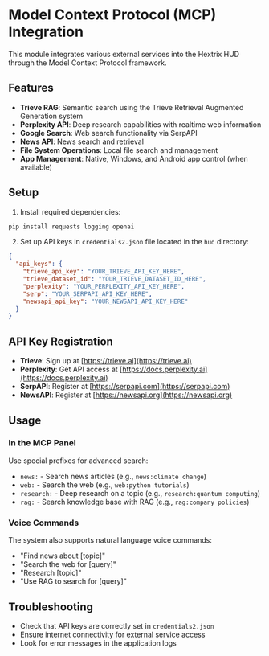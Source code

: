 # Model Context Protocol (MCP) Integration

This module integrates various external services into the Hextrix HUD through the Model Context Protocol framework.

## Features

- **Trieve RAG**: Semantic search using the Trieve Retrieval Augmented Generation system
- **Perplexity API**: Deep research capabilities with realtime web information
- **Google Search**: Web search functionality via SerpAPI
- **News API**: News search and retrieval
- **File System Operations**: Local file search and management
- **App Management**: Native, Windows, and Android app control (when available)

## Setup

1. Install required dependencies:

```bash
pip install requests logging openai
```

2. Set up API keys in `credentials2.json` file located in the `hud` directory:

```json
{
  "api_keys": {
    "trieve_api_key": "YOUR_TRIEVE_API_KEY_HERE",
    "trieve_dataset_id": "YOUR_TRIEVE_DATASET_ID_HERE",
    "perplexity": "YOUR_PERPLEXITY_API_KEY_HERE",
    "serp": "YOUR_SERPAPI_API_KEY_HERE",
    "newsapi_api_key": "YOUR_NEWSAPI_API_KEY_HERE"
  }
}
```

## API Key Registration

- **Trieve**: Sign up at [https://trieve.ai](https://trieve.ai)
- **Perplexity**: Get API access at [https://docs.perplexity.ai](https://docs.perplexity.ai)
- **SerpAPI**: Register at [https://serpapi.com](https://serpapi.com)
- **NewsAPI**: Register at [https://newsapi.org](https://newsapi.org)

## Usage

### In the MCP Panel

Use special prefixes for advanced search:

- `news:` - Search news articles (e.g., `news:climate change`)
- `web:` - Search the web (e.g., `web:python tutorials`)
- `research:` - Deep research on a topic (e.g., `research:quantum computing`)
- `rag:` - Search knowledge base with RAG (e.g., `rag:company policies`)

### Voice Commands

The system also supports natural language voice commands:

- "Find news about [topic]"
- "Search the web for [query]"
- "Research [topic]"
- "Use RAG to search for [query]"

## Troubleshooting

- Check that API keys are correctly set in `credentials2.json`
- Ensure internet connectivity for external service access
- Look for error messages in the application logs 